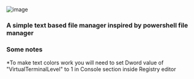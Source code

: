 ![image](https://user-images.githubusercontent.com/67780454/172840724-7209892b-76e3-4323-86bd-6c55c4388201.png)

### A simple text based file manager inspired by powershell file manager


### Some notes
*To make text colors work you will need to set Dword value of "VirtualTerminalLevel" to 1 in Console section inside Registry editor
